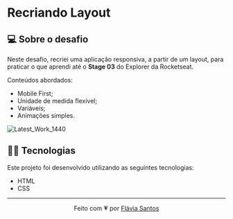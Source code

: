 # Recriando Layout

## 💻 Sobre o desafio
Neste desafio, recriei uma aplicação responsiva, a partir de um layout, para praticar o que aprendi até o **Stage 03** do Explorer da Rocketseat.

Conteúdos abordados:
- Mobile First;
- Unidade de medida flexível;
- Variáveis;
- Animações simples.

![Latest_Work_1440](https://github.com/flaviarafaelle/stage03-trabalhos/assets/101022170/b5147579-75e2-469d-bf0b-eee11f389c96)

## 👩‍💻 Tecnologias
Este projeto foi desenvolvido utilizando as seguintes tecnologias:

- HTML
- CSS

---
<p align="center">
  Feito com 💗 por <a href="https://github.com/flaviarafaelle">Flávia Santos</a>
</p>
